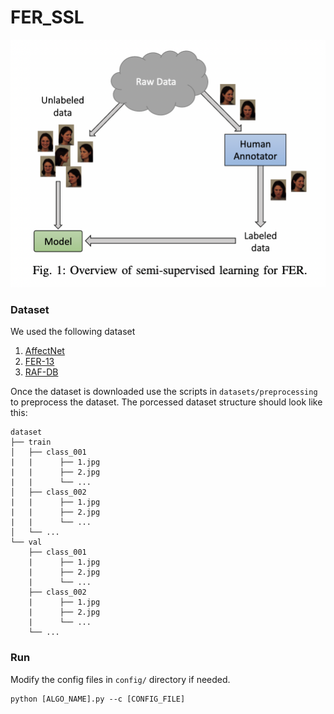 
# FER_SSL


<p align="center">
  <img src="https://github.com/ShuvenduRoy/SSL_FER/blob/main/figures/overview.png?raw=true" alt="drawing" width="600"/>
</p>

### Dataset
We used the following dataset 
1. [AffectNet](http://mohammadmahoor.com/affectnet/)
2. [FER-13](https://www.kaggle.com/datasets/msambare/fer2013)
3. [RAF-DB](http://www.whdeng.cn/RAF/model1.html)

Once the dataset is downloaded use the scripts in `datasets/preprocessing` to preprocess the dataset.
The porcessed dataset structure should look like this:
```
dataset
├── train
│   ├── class_001
|   |      ├── 1.jpg
|   |      ├── 2.jpg
|   |      └── ...
│   ├── class_002
|   |      ├── 1.jpg
|   |      ├── 2.jpg
|   |      └── ...
│   └── ...
└── val
    ├── class_001
    |      ├── 1.jpg
    |      ├── 2.jpg
    |      └── ...
    ├── class_002
    |      ├── 1.jpg
    |      ├── 2.jpg
    |      └── ...
    └── ...
```

### Run
Modify the config files in `config/` directory if needed.

```
python [ALGO_NAME].py --c [CONFIG_FILE]
```


 

